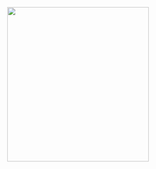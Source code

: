 <p align="center">
<img src="https://mhabibr02.github.io/Page-Web-Development/assets/img/portfolio/webdev-128.png" width="80%" height="30%">
</p>
